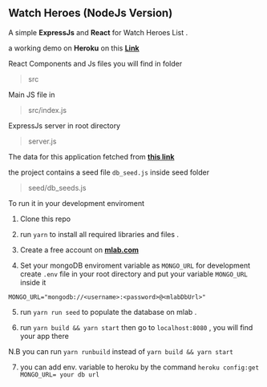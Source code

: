 ## Watch Heroes (NodeJs Version)

A simple **ExpressJs** and **React** for Watch Heroes List .

a working demo on **Heroku** on this **[Link](https://watchheroesnode.herokuapp.com/)**

React Components and Js files you will find in folder

> src

Main JS file in

> src/index.js

ExpressJs server in root directory

> server.js

The data for this application fetched from **[this link](https://overwatch-api.tekrop.fr/)**

the project contains a seed file `db_seed.js` inside seed folder

> seed/db_seeds.js

To run it in your development enviroment

1. Clone this repo

2. run `yarn` to install all required libraries and files .

3. Create a free account on **[mlab.com](https://mlab.com)**

4. Set your mongoDB enviroment variable as `MONGO_URL` for development create `.env` file in your root directory and put your variable `MONGO_URL` inside it

```
MONGO_URL="mongodb://<username>:<password>@<mlabDbUrl>"
```

5. run `yarn run seed` to populate the database on mlab .

6. run `yarn build && yarn start` then go to `localhost:8080` , you will find your app there

N.B you can run `yarn runbuild` instead of `yarn build && yarn start`

7. you can add env. variable to heroku by the command `heroku config:get MONGO_URL= your db url`
